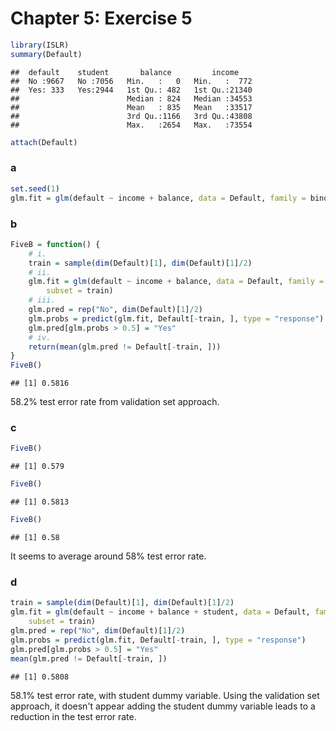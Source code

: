Chapter 5: Exercise 5
========================================================


```r
library(ISLR)
summary(Default)
```

```
##  default    student       balance         income     
##  No :9667   No :7056   Min.   :   0   Min.   :  772  
##  Yes: 333   Yes:2944   1st Qu.: 482   1st Qu.:21340  
##                        Median : 824   Median :34553  
##                        Mean   : 835   Mean   :33517  
##                        3rd Qu.:1166   3rd Qu.:43808  
##                        Max.   :2654   Max.   :73554
```

```r
attach(Default)
```


### a

```r
set.seed(1)
glm.fit = glm(default ~ income + balance, data = Default, family = binomial)
```


### b

```r
FiveB = function() {
    # i.
    train = sample(dim(Default)[1], dim(Default)[1]/2)
    # ii.
    glm.fit = glm(default ~ income + balance, data = Default, family = binomial, 
        subset = train)
    # iii.
    glm.pred = rep("No", dim(Default)[1]/2)
    glm.probs = predict(glm.fit, Default[-train, ], type = "response")
    glm.pred[glm.probs > 0.5] = "Yes"
    # iv.
    return(mean(glm.pred != Default[-train, ]))
}
FiveB()
```

```
## [1] 0.5816
```

58.2% test error rate from validation set approach.

### c

```r
FiveB()
```

```
## [1] 0.579
```

```r
FiveB()
```

```
## [1] 0.5813
```

```r
FiveB()
```

```
## [1] 0.58
```

It seems to average around 58% test error rate.

### d

```r
train = sample(dim(Default)[1], dim(Default)[1]/2)
glm.fit = glm(default ~ income + balance + student, data = Default, family = binomial, 
    subset = train)
glm.pred = rep("No", dim(Default)[1]/2)
glm.probs = predict(glm.fit, Default[-train, ], type = "response")
glm.pred[glm.probs > 0.5] = "Yes"
mean(glm.pred != Default[-train, ])
```

```
## [1] 0.5808
```

58.1% test error rate, with student dummy variable. Using the validation set
approach, it doesn't appear adding the student dummy variable leads to a
reduction in the test error rate.

